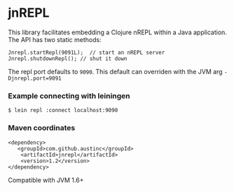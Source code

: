 # jnREPL
This library facilitates embedding a Clojure nREPL within a Java application.
The API has two static methods:

    Jnrepl.startRepl(9091L);  // start an nREPL server
    Jnrepl.shutdownRepl(); // shut it down


The repl port defaults to `9090`. This default can overriden with the JVM arg `-Djnrepl.port=9091`


### Example connecting with leiningen

`$ lein repl :connect localhost:9090`

### Maven coordinates

    <dependency>
       <groupId>com.github.austinc</groupId>
        <artifactId>jnrepl</artifactId>
        <version>1.2</version>
    </dependency>

Compatible with JVM 1.6+
